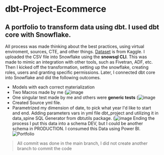 # dbt-Project-Ecommerce
## A **portfolio** to transform data using **dbt**. I used dbt core with Snowflake.
All process was made thinking about the best practices, using virtual enviroment, sources, CTE, and other things.
[Dataset](https://www.kaggle.com/datasets/surajjha101/stores-area-and-sales-data) is from Kaggle.  I uploaded the CSV file into Snowflake using the **snowsql CLI**. This was made to mimic an integration with other tools, such as Fivetran, ADF, etc.
Then I kicked off the transformation, setting up the snowflake, creating roles, users and granting specific permissions. Later, I connected dbt core into Snowflake and did the following outcomes.
* Models with each correct materialization
* Two Macros made by me
(![image](https://user-images.githubusercontent.com/62630272/181628958-b40e937b-0aae-443c-b0ee-a43cdb603c2d.png)
* One singular test  made by me and others were **generic tests**
(![image](https://user-images.githubusercontent.com/62630272/181629216-40a468a8-a11c-4aa4-a291-33f8deafa591.png)
* Created Source yml file.
* Parametrized my dimension of date, to pick what year I'd like to start and end. Adding parameters vars in yml file dbt_project and utilizing it in data_spine SQL Generator from dbtutils package.
(![image](https://user-images.githubusercontent.com/62630272/181629635-fd78affa-411b-4b03-bc49-a4dcc578182b.png)
Ending the process I put this data into a schema DEV, but I could be another schema in PRODUCTION.
I consumed this Data using Power BI.
![Portfolio](https://user-images.githubusercontent.com/62630272/181629732-e54320c2-4f0f-4d19-ab40-9d45e36d2ae0.png)

>All commit was done in the main branch, I did not create another branch to commit the code
